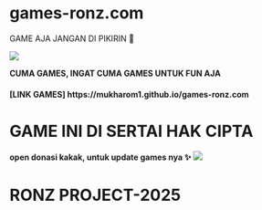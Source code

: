 # games-ronz.com
GAME AJA JANGAN DI PIKIRIN 🗿

<img src="https://files.catbox.moe/m4ooge.jpg">

**CUMA GAMES, INGAT CUMA GAMES UNTUK FUN AJA**

<h4>[LINK GAMES] https://mukharom1.github.io/games-ronz.com</h4>

# GAME INI DI SERTAI HAK CIPTA

**open donasi kakak, untuk update games nya ✨**
<img src=https://files.catbox.moe/ylvkwz.png>
# RONZ PROJECT-2025
